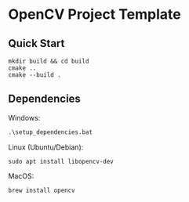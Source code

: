 # OpenCV Project Template

## Quick Start

```shell
mkdir build && cd build
cmake ..
cmake --build .
```

## Dependencies

Windows:

```cmd
.\setup_dependencies.bat
```

Linux (Ubuntu/Debian):

```shell
sudo apt install libopencv-dev
```

MacOS:

```shell
brew install opencv
```
